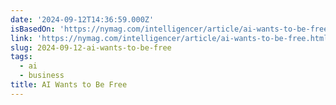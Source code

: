 ```yaml
---
date: '2024-09-12T14:36:59.000Z'
isBasedOn: 'https://nymag.com/intelligencer/article/ai-wants-to-be-free.html'
link: 'https://nymag.com/intelligencer/article/ai-wants-to-be-free.html'
slug: 2024-09-12-ai-wants-to-be-free
tags:
  - ai
  - business
title: AI Wants to Be Free
---
```

 
